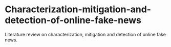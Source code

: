 # Characterization-mitigation-and-detection-of-online-fake-news
Literature review on characterization, mitigation and detection of online fake news.
